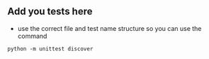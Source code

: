 ## Add you tests here

- use the correct file and test name structure so you can use the command

```
python -m unittest discover
```
